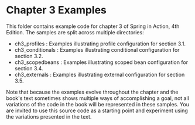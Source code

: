 Chapter 3 Examples
==================
This folder contains example code for chapter 3 of Spring in Action, 4th Edition.
The samples are split across multiple directories:

 * ch3_profiles     : Examples illustrating profile configuration for section 3.1.
 * ch3_conditionals : Examples illustrating conditional configuration for section 3.2.
 * ch3_scopedbeans  : Examples illustrating scoped bean configuration for section 3.4.
 * ch3_externals    : Examples illustrating external configuration for section 3.5.

Note that because the examples evolve throughout the chapter and the book's text sometimes
shows multiple ways of accomplishing a goal, not all variations of the code in the book will
be represented in these samples. You are invited to use this source code as a starting point
and experiment using the variations presented in the text.
